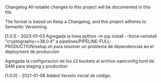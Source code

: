 Changelog
All notable changes to this project will be documented in this file.

The format is based on Keep a Changelog, and this project adheres to Semantic Versioning.

[1.0.1] - 2023-01-03
Agregada la linea python -m pip install --force-reinstall "cryptography==38.0.4" a pipelines/PIPELINE-FULL-PRODUCTION/setup.sh para resolver un problema de dependencias en el deployment de produccion

Agregada la configuracion de los s3 buckets al archivo samconfig.toml de SAM para staging y production

[1.0.0] - 2021-01-08
Added
Versión inicial de código.
